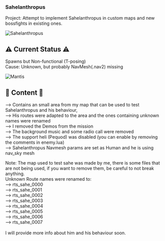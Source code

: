 ### Sahelanthropus 
 Project: Attempt to implement Sahelanthropus in custom maps and new bossfights in existing ones.<br>

![Sahelanthropus](/images/sahelan_0.png?raw=true)

## ⚠️ Current Status ⚠️
 Spawns but Non-functional (T-posing)<br>
Cause: Unknown, but probably NavMesh(.nav2) missing <br>

![Mantis](/images/sahe_mantis.gif?raw=true)

## 🔧 Content 🔧
--> Contains an small area from my map that can be used to test Sahelanthropus and his behaviour, <br>
--> His routes were adapted to the area and the ones containing unknown names were renamed <br>
--> I removed the Demos from the mission <br> 
--> The background music and some radio call were removed <br>
--> The support heli (Pequod) was disabled (you can enable by removing the comments in enemy.lua) <br>
--> Sahelanthropus Navmesh params are set as Human and he is using nav_sky mesh<br>

Note: The map used to test sahe was made by me, there is some files that are not being used, if you want to remove them, be careful to not break anything.
<br>
    Unknown Route names were renamed to:<br>
    --> rts_sahe_0000 <br>
    --> rts_sahe_0001 <br>
    --> rts_sahe_0002 <br>
    --> rts_sahe_0003 <br>
    --> rts_sahe_0004 <br>
    --> rts_sahe_0005 <br>
    --> rts_sahe_0006 <br>
    --> rts_sahe_0007 <br>
<br> 
I will provide more info about him and his behaviour soon.